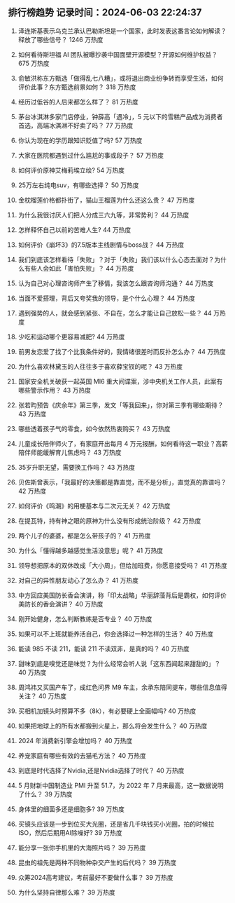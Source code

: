 
## 排行榜趋势 记录时间：2024-06-03 22:24:37
  
  1. 泽连斯基表示乌克兰承认巴勒斯坦是一个国家，此时发表这番言论如何解读？释放了哪些信号？ 1246 万热度
    
  2. 如何看待斯坦福 AI 团队被曝抄袭中国面壁开源模型？开源如何维护权益？ 675 万热度
    
  3. 俞敏洪称东方甄选「做得乱七八糟」，或将退出商业纷争转而享受生活，如何评价此事？东方甄选前景如何？ 318 万热度
    
  4. 经历过低谷的人后来都怎么样了？ 81 万热度
    
  5. 茅台冰淇淋多家门店停业，钟薛高「遇冷」，5 元以下的雪糕产品成为消费者首选，高端冰淇淋不好卖了吗？ 77 万热度
    
  6. 你认为现在的学历跟知识贬值了吗? 57 万热度
    
  7. 大家在医院都遇到过什么尴尬的事或段子？ 57 万热度
    
  8. 如何评价原神艾梅莉埃立绘? 54 万热度
    
  9. 25万左右纯电suv，有哪些选择？ 50 万热度
    
  10. 金枕榴莲价格都扑街了，猫山王榴莲为什么还这么贵？ 47 万热度
    
  11. 为什么我很讨厌人们把人分成三六九等，非常势利？ 44 万热度
    
  12. 怎样释怀自己以前的苦难人生? 44 万热度
    
  13. 如何评价《崩坏3》的7.5版本主线剧情与boss战？ 44 万热度
    
  14. 我们到底该怎样看待「失败」？对于「失败」我们该以什么心态去面对？为什么有些人会如此「害怕失败」？ 44 万热度
    
  15. 认为自己对心理咨询师产生了移情，我该怎么跟咨询师沟通？ 44 万热度
    
  16. 当面不爱搭理，背后又夸奖我的领导，是个什么心理？ 44 万热度
    
  17. 遇到强势的人，就会感到紧张、不自在，怎么才能让自己放松一些？ 44 万热度
    
  18. 少吃和运动哪个更容易减肥? 44 万热度
    
  19. 前男友恋爱了找了个比我条件好的，我情绪很差时而反扑怎么办？ 44 万热度
    
  20. 为什么喜欢林黛玉的人往往多于喜欢薛宝钗的呢？ 43 万热度
    
  21. 国家安全机关破获一起英国 MI6 重大间谍案，涉中央机关工作人员，此案有哪些警示作用？ 43 万热度
    
  22. 张若昀预告《庆余年》第三季，发文「等我回来」，你对第三季有哪些期待？ 43 万热度
    
  23. 哪些透着孩子气的零食，如今依然热衷购买？ 43 万热度
    
  24. 儿童成长陪伴师火了，有家庭开出每月 4 万元报酬，如何看待这一职业？高薪陪伴师能缓解育儿焦虑吗？ 43 万热度
    
  25. 35岁升职无望，需要换工作吗？ 43 万热度
    
  26. 贝佐斯曾表示，「我最好的决策都是靠直觉，而不是分析」，直觉真的靠谱吗？ 42 万热度
    
  27. 如何评价《鸣潮》的用梗基本与二次元无关？ 42 万热度
    
  28. 在提瓦特，持有神之眼的原神为什么没有形成统治阶级？ 42 万热度
    
  29. 两个儿子的婆婆，都是怎么带孩子的？ 41 万热度
    
  30. 为什么「懂得越多越感觉生活没意思」呢？ 41 万热度
    
  31. 领导想把原本的双休改成「大小周」，但给加班费，你愿意接受吗？ 41 万热度
    
  32. 对自己的异性朋友动心了怎么办？ 41 万热度
    
  33. 中方回应美国防长香会演讲，称「印太战略」华丽辞藻背后是霸权，如何评价美防长的香会演讲？ 40 万热度
    
  34. 刚开始健身，怎么判断教练是否专业？ 40 万热度
    
  35. 如果可以不上班就能养活自己，你会选择过一种怎样的生活？ 40 万热度
    
  36. 能读 985 不读 211，能读 211 不读双非，是真的吗？ 40 万热度
    
  37. 甜味到底是嗅觉还是味觉？为什么经常会听人说「这东西闻起来甜甜的」？ 40 万热度
    
  38. 周鸿祎又买国产车了，成红色问界 M9 车主，余承东陪同提车，哪些信息值得关注？ 40 万热度
    
  39. 买相机加镜头时预算不多（8k），有必要硬上全画幅吗? 40 万热度
    
  40. 如果把地球上的所有水都搬到火星上，那么将会发生什么？ 40 万热度
    
  41. 2024 年消费新引擎会增加吗？ 40 万热度
    
  42. 养宠家庭有哪些有效的去猫毛方法？ 40 万热度
    
  43. 到底是时代选择了Nvidia,还是Nvidia选择了时代？ 40 万热度
    
  44. 5 月财新中国制造业 PMI 升至 51.7，为 2022 年 7 月来最高，这一数据说明了什么？ 39 万热度
    
  45. 身体里的细菌多还是细胞多? 39 万热度
    
  46. 买镜头应该是一步到位买大光圈，还是省几千块钱买小光圈，拍的时候拉ISO，然后后期用AI除噪好? 39 万热度
    
  47. 能分享一张你手机里的大海照片吗？ 39 万热度
    
  48. 昆虫的祖先是两种不同物种杂交产生的后代吗？ 39 万热度
    
  49. 众筹2024高考建议，考前最好不要做什么事？ 39 万热度
    
  50. 为什么坚持自律那么难？ 39 万热度
    